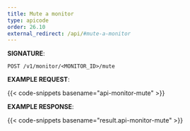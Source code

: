 ```yaml
---
title: Mute a monitor
type: apicode
order: 26.10
external_redirect: /api/#mute-a-monitor
---
```


**SIGNATURE**:

`POST /v1/monitor/<MONITOR_ID>/mute`

**EXAMPLE REQUEST**:

{{< code-snippets basename="api-monitor-mute" >}}

**EXAMPLE RESPONSE**:

{{< code-snippets basename="result.api-monitor-mute" >}}
